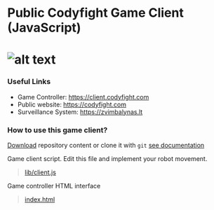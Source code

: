 # Public Codyfight Game Client (JavaScript)

# ![alt text](https://codyfight.com/logo.svg "Codyfight Logo")

### Useful Links

- Game Controller: https://client.codyfight.com
- Public website: https://codyfight.com
- Surveillance System: https://zvimbalynas.lt

### How to use this game client?

[Download](https://github.com/codyfight/js-client/archive/master.zip) repository content or clone it with `git` <a href="https://docs.github.com/en/github/getting-started-with-github/set-up-git" target="_blank">see documentation</a>

Game client script. Edit this file and implement your robot movement.
> [lib/client.js](https://github.com/codyfight/js-client/blob/master/lib/client.js)

Game controller HTML interface
> [index.html](https://github.com/codyfight/js-client/blob/master/index.html)
